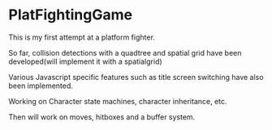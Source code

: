 # PlatFightingGame
This is my first attempt at a platform fighter. 

So far, collision detections with a quadtree and spatial grid have been developed(will implement it with a spatialgrid)

Various Javascript specific features such as title screen switching have also been implemented. 

Working on Character state machines, character inheritance, etc. 

Then will work on moves, hitboxes and a buffer system. 
